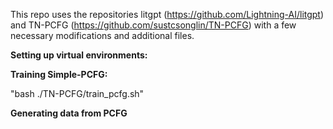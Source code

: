 This repo uses the repositories litgpt (https://github.com/Lightning-AI/litgpt) and TN-PCFG (https://github.com/sustcsonglin/TN-PCFG) with a few necessary modifications and additional files. 


**Setting up virtual environments:**




**Training Simple-PCFG:**

"bash ./TN-PCFG/train_pcfg.sh"


**Generating data from PCFG**
